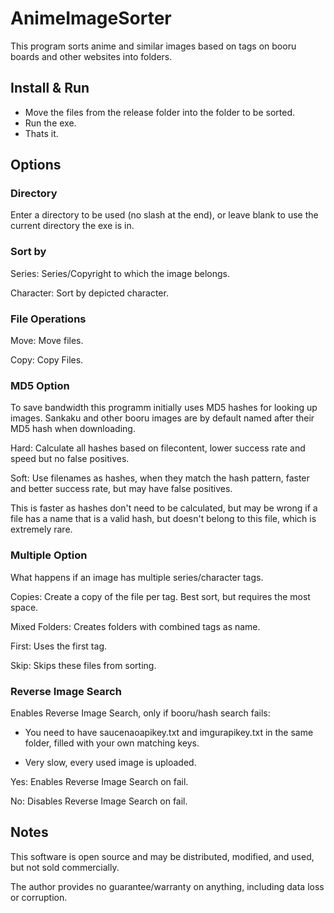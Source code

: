 # AnimeImageSorter

This program sorts anime and similar images based on tags on booru boards and other websites into folders.

## Install & Run

- Move the files from the release folder into the folder to be sorted.
- Run the exe.
- Thats it.

## Options

### Directory

Enter a directory to be used (no slash at the end), or leave blank to use the current directory the exe is in.

### Sort by

Series: Series/Copyright to which the image belongs.

Character: Sort by depicted character.

### File Operations

Move: Move files.

Copy: Copy Files.

### MD5 Option

To save bandwidth this programm initially uses MD5 hashes for looking up images.
Sankaku and other booru images are by default named after their MD5 hash when downloading.

Hard: Calculate all hashes based on filecontent, lower success rate and speed but no false positives.

Soft: Use filenames as hashes, when they match the hash pattern, faster and better success rate, but may have false positives. 

This is faster as hashes don't need to be calculated, 
but may be wrong if a file has a name that is a valid hash, but doesn't belong to this file, which is extremely rare.

### Multiple Option
What happens if an image has multiple series/character tags.

Copies: Create a copy of the file per tag. Best sort, but requires the most space.

Mixed Folders: Creates folders with combined tags as name.

First: Uses the first tag.

Skip: Skips these files from sorting.

### Reverse Image Search
Enables Reverse Image Search, only if booru/hash search fails: 

- You need to have saucenaoapikey.txt and imgurapikey.txt in the same folder, filled with your own matching keys.

- Very slow, every used image is uploaded.

Yes: Enables Reverse Image Search on fail.

No: Disables Reverse Image Search on fail.


## Notes

This software is open source and may be distributed, modified, and used, but not sold commercially.

The author provides no guarantee/warranty on anything, including data loss or corruption.
